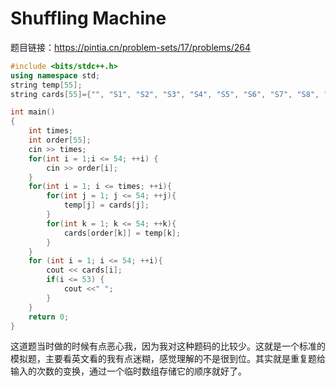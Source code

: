 # **Shuffling Machine** 

题目链接：https://pintia.cn/problem-sets/17/problems/264

```c++
#include <bits/stdc++.h>
using namespace std;
string temp[55];
string cards[55]={"", "S1", "S2", "S3", "S4", "S5", "S6", "S7", "S8", "S9", "S10", "S11", "S12", "S13", "H1", "H2", "H3", "H4", "H5", "H6", "H7", "H8", "H9", "H10", "H11", "H12", "H13", "C1", "C2", "C3", "C4", "C5", "C6", "C7", "C8", "C9", "C10", "C11", "C12", "C13", "D1", "D2", "D3", "D4", "D5", "D6", "D7", "D8", "D9", "D10", "D11", "D12", "D13", "J1", "J2"};

int main()
{
	int times;
	int order[55];
	cin >> times;
	for(int i = 1;i <= 54; ++i) {
        cin >> order[i];
    }
	for(int i = 1; i <= times; ++i){
		for(int j = 1; j <= 54; ++j){
            temp[j] = cards[j];
        }
		for(int k = 1; k <= 54; ++k){
			cards[order[k]] = temp[k];
		}
	}
	for (int i = 1; i <= 54; ++i){
		cout << cards[i];
		if(i <= 53) {
            cout <<" ";
        }
	}
	return 0;
}

```

这道题当时做的时候有点恶心我，因为我对这种题码的比较少。这就是一个标准的模拟题，主要看英文看的我有点迷糊，感觉理解的不是很到位。其实就是重复题给输入的次数的变换，通过一个临时数组存储它的顺序就好了。

